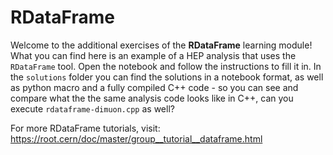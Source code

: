 # RDataFrame
Welcome to the additional exercises of the **RDataFrame** learning module! What you can find 
here is an example of a HEP analysis that uses the `RDataFrame` tool. Open the notebook
and follow the instructions to fill it in. In the `solutions` folder you can find 
the solutions in a notebook format, as well as python macro and a fully compiled 
C++ code - so you can see and compare what the the same analysis code looks like 
in C++, can you execute `rdataframe-dimuon.cpp` as well? 

For more RDataFrame tutorials, visit: https://root.cern/doc/master/group__tutorial__dataframe.html 
